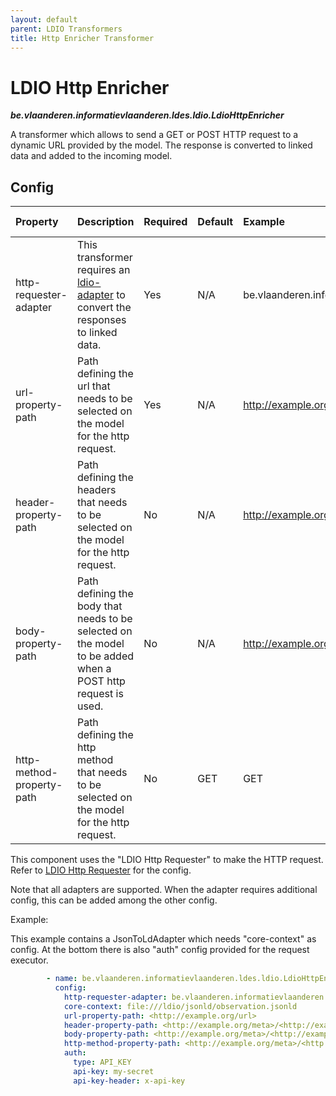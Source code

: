 ```yaml
---
layout: default
parent: LDIO Transformers
title: Http Enricher Transformer
---
```


# LDIO Http Enricher
***be.vlaanderen.informatievlaanderen.ldes.ldio.LdioHttpEnricher***

A transformer which allows to send a GET or POST HTTP request to a dynamic URL provided by the model. 
The response is converted to linked data and added to the incoming model.

## Config


| Property                   | Description                                                                                                 | Required | Default | Example                                                 | Supported values                 |
|:---------------------------|:------------------------------------------------------------------------------------------------------------|:---------|:--------|:--------------------------------------------------------|:---------------------------------|
| http-requester-adapter     | This transformer requires an [ldio-adapter](../ldio-adapters) to convert the responses to linked data.      | Yes      | N/A     | be.vlaanderen.informatievlaanderen.ldes.ldi.RdfAdapter  | Paths of supported LDIO Adapters |
| url-property-path          | Path defining the url that needs to be selected on the model for the http request.                          | Yes      | N/A     | <http://example.org/url>                                | Valid property paths             |
| header-property-path       | Path defining the headers that needs to be selected on the model for the http request.                      | No       | N/A     | <http://example.org/header>                             | Valid property paths             |
| body-property-path         | Path defining the body that needs to be selected on the model to be added when a POST http request is used. | No       | N/A     | <http://example.org/meta>/<http://example.org/body>     | Valid property paths             |
| http-method-property-path  | Path defining the http method that needs to be selected on the model for the http request.                  | No       | GET     | GET                                                     | GET or POST                      |

This component uses the "LDIO Http Requester" to make the HTTP request. 
Refer to [LDIO Http Requester](../ldio-core) for the config.

Note that all adapters are supported. When the adapter requires additional config, this can be added among the other config.

Example:

This example contains a JsonToLdAdapter which needs "core-context" as config.
At the bottom there is also "auth" config provided for the request executor.

```yaml
        - name: be.vlaanderen.informatievlaanderen.ldes.ldio.LdioHttpEnricher
          config:
            http-requester-adapter: be.vlaanderen.informatievlaanderen.ldes.ldi.JsonToLdAdapter
            core-context: file:///ldio/jsonld/observation.jsonld
            url-property-path: <http://example.org/url>
            header-property-path: <http://example.org/meta>/<http://example.org/headers>
            body-property-path: <http://example.org/meta>/<http://example.org/body>
            http-method-property-path: <http://example.org/meta>/<http://example.org/method>
            auth:
              type: API_KEY
              api-key: my-secret
              api-key-header: x-api-key
```
